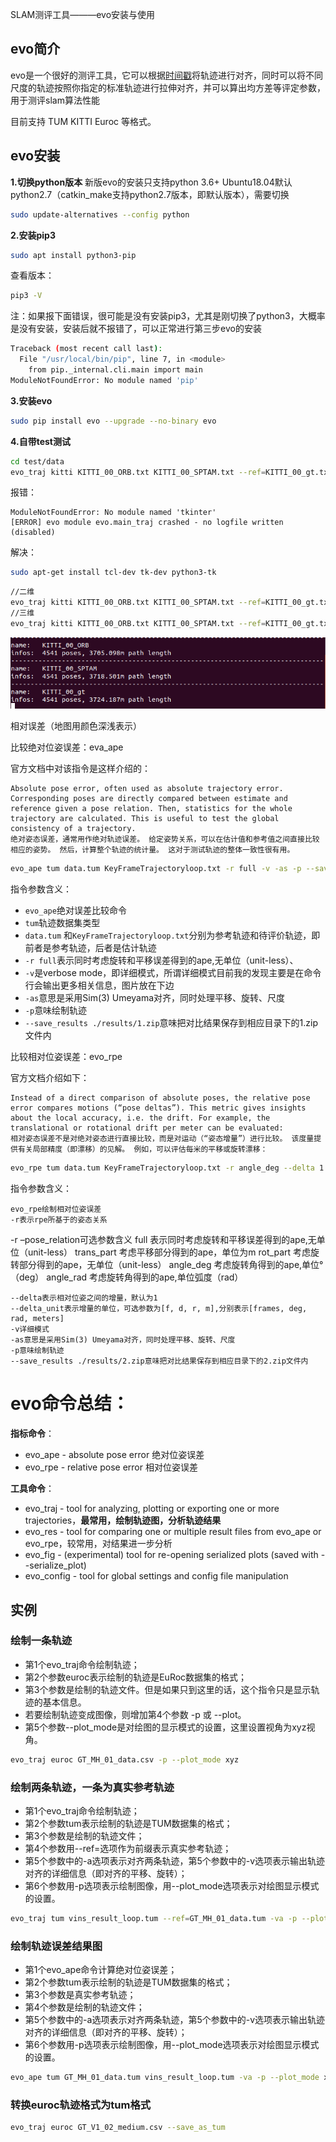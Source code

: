 SLAM测评工具———evo安装与使用

## evo简介

evo是一个很好的测评工具，它可以根据[时间戳](https://so.csdn.net/so/search?q=时间戳&spm=1001.2101.3001.7020)将轨迹进行对齐，同时可以将不同尺度的轨迹按照你指定的标准轨迹进行拉伸对齐，并可以算出均方差等评定参数，用于测评slam算法性能

目前支持 TUM KITTI Euroc 等格式。

## evo安装

**1.切换python版本**
 新版evo的安装只支持python 3.6+
 Ubuntu18.04默认python2.7（catkin_make支持python2.7版本，即默认版本），需要切换

```bash
sudo update-alternatives --config python
```

**2.安装pip3**

```bash
sudo apt install python3-pip
```

查看版本：

```bash
pip3 -V
```



注：如果报下面错误，很可能是没有安装pip3，尤其是刚切换了python3，大概率是没有安装，安装后就不报错了，可以正常进行第三步evo的安装

```bash
Traceback (most recent call last):
  File "/usr/local/bin/pip", line 7, in <module>
    from pip._internal.cli.main import main
ModuleNotFoundError: No module named 'pip'

```

**3.安装evo**

```bash
sudo pip install evo --upgrade --no-binary evo
```

**4.自带test测试**

```bash
cd test/data
evo_traj kitti KITTI_00_ORB.txt KITTI_00_SPTAM.txt --ref=KITTI_00_gt.txt -p --plot_mode=xyz

```

报错：

```
ModuleNotFoundError: No module named 'tkinter'
[ERROR] evo module evo.main_traj crashed - no logfile written (disabled)

```

解决：

```bash
sudo apt-get install tcl-dev tk-dev python3-tk

```

```bash
//二维
evo_traj kitti KITTI_00_ORB.txt KITTI_00_SPTAM.txt --ref=KITTI_00_gt.txt -p --plot_mode=xz
//三维
evo_traj kitti KITTI_00_ORB.txt KITTI_00_SPTAM.txt --ref=KITTI_00_gt.txt -p --plot_mode=xyz
```

![在这里插入图片描述](assets/2f11b72f7cde492284dac67f4d8d26b1.png)

相对误差（地图用颜色深浅表示）

比较绝对位姿误差：eva_ape


官方文档中对该指令是这样介绍的：

    Absolute pose error, often used as absolute trajectory error. Corresponding poses are directly compared between estimate and reference given a pose relation. Then, statistics for the whole trajectory are calculated. This is useful to test the global consistency of a trajectory.
    绝对姿态误差，通常用作绝对轨迹误差。 给定姿势关系，可以在估计值和参考值之间直接比较相应的姿势。 然后，计算整个轨迹的统计量。 这对于测试轨迹的整体一致性很有用。


```bash
evo_ape tum data.tum KeyFrameTrajectoryloop.txt -r full -v -as -p --save_results ./results/1.zip
```

指令参数含义：

- `evo_ape`绝对误差比较命令
- `tum`轨迹数据集类型
- `data.tum` 和`KeyFrameTrajectoryloop.txt`分别为参考轨迹和待评价轨迹，即前者是参考轨迹，后者是估计轨迹
- `-r full`表示同时考虑旋转和平移误差得到的ape,无单位（unit-less）、
- `-v`是verbose mode，即详细模式，所谓详细模式目前我的发现主要是在命令行会输出更多相关信息，图片放在下边
- `-as`意思是采用Sim(3) Umeyama对齐，同时处理平移、旋转、尺度
- `-p`意味绘制轨迹
- `--save_results ./results/1.zip`意味把对比结果保存到相应目录下的1.zip文件内

比较相对位姿误差：evo_rpe

官方文档介绍如下：

    Instead of a direct comparison of absolute poses, the relative pose error compares motions (“pose deltas”). This metric gives insights about the local accuracy, i.e. the drift. For example, the translational or rotational drift per meter can be evaluated:
    相对姿态误差不是对绝对姿态进行直接比较，而是对运动（“姿态增量”）进行比较。 该度量提供有关局部精度（即漂移）的见解。 例如，可以评估每米的平移或旋转漂移：


```bash
evo_rpe tum data.tum KeyFrameTrajectoryloop.txt -r angle_deg --delta 1 --delta_unit m -v -as --plot --plot_mode xyz --save_results ./results/2.zip

```

指令参数含义：

    evo_rpe绘制相对位姿误差
    -r表示rpe所基于的姿态关系

-r	–pose_relation可选参数含义
full	表示同时考虑旋转和平移误差得到的ape,无单位（unit-less）
trans_part	考虑平移部分得到的ape，单位为m
rot_part	考虑旋转部分得到的ape，无单位（unit-less）
angle_deg	考虑旋转角得到的ape,单位°（deg）
angle_rad	考虑旋转角得到的ape,单位弧度（rad）

    --delta表示相对位姿之间的增量，默认为1
    --delta_unit表示增量的单位，可选参数为[f, d, r, m],分别表示[frames, deg, rad, meters]
    -v详细模式
    -as意思是采用Sim(3) Umeyama对齐，同时处理平移、旋转、尺度
    -p意味绘制轨迹
    --save_results ./results/2.zip意味把对比结果保存到相应目录下的2.zip文件内
# evo命令总结：

**指标命令**：

- evo_ape - absolute pose error 绝对位姿误差
- evo_rpe - relative pose error 相对位姿误差

**工具命令**：

+ evo_traj - tool for analyzing, plotting or exporting one or more trajectories，**最常用，绘制轨迹图，分析轨迹结果**
+ evo_res - tool for comparing one or multiple result files from evo_ape or evo_rpe，较常用，对结果进一步分析
+ evo_fig - (experimental) tool for re-opening serialized plots (saved with --serialize_plot)
+ evo_config - tool for global settings and config file manipulation

## 实例

### 绘制一条轨迹

+ 第1个evo_traj命令绘制轨迹；
+ 第2个参数euroc表示绘制的轨迹是EuRoc数据集的格式；
+ 第3个参数是绘制的轨迹文件。但是如果只到这里的话，这个指令只是显示轨迹的基本信息。
+ 若要绘制轨迹变成图像，则增加第4个参数 -p 或 --plot。
+ 第5个参数--plot_mode是对绘图的显示模式的设置，这里设置视角为xyz视角。

```bash
evo_traj euroc GT_MH_01_data.csv -p --plot_mode xyz
```

### 绘制两条轨迹，一条为真实参考轨迹

+ 第1个evo_traj命令绘制轨迹；
+ 第2个参数tum表示绘制的轨迹是TUM数据集的格式；
+ 第3个参数是绘制的轨迹文件；
+ 第4个参数用--ref=选项作为前缀表示真实参考轨迹；
+ 第5个参数中的-a选项表示对齐两条轨迹，第5个参数中的-v选项表示输出轨迹对齐的详细信息（即对齐的平移、旋转）；
+ 第6个参数用-p选项表示绘制图像，用--plot_mode选项表示对绘图显示模式的设置。

```bash
evo_traj tum vins_result_loop.tum --ref=GT_MH_01_data.tum -va -p --plot_mode xyz
```

### 绘制轨迹误差结果图

+ 第1个evo_ape命令计算绝对位姿误差；
+ 第2个参数tum表示绘制的轨迹是TUM数据集的格式；
+ 第3个参数是真实参考轨迹；
+ 第4个参数是绘制的轨迹文件；
+ 第5个参数中的-a选项表示对齐两条轨迹，第5个参数中的-v选项表示输出轨迹对齐的详细信息（即对齐的平移、旋转）；
+ 第6个参数用-p选项表示绘制图像，用--plot_mode选项表示对绘图显示模式的设置。

```bash
evo_ape tum GT_MH_01_data.tum vins_result_loop.tum -va -p --plot_mode xyz
```

### 转换euroc轨迹格式为tum格式

```bash
evo_traj euroc GT_V1_02_medium.csv --save_as_tum
```



